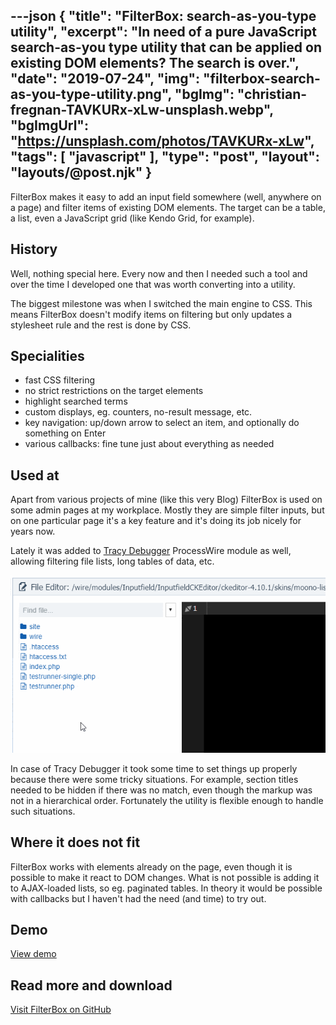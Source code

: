 ---json
{
    "title": "FilterBox: search-as-you-type utility",
    "excerpt": "In need of a pure JavaScript search-as-you type utility that can be applied on existing DOM elements? The search is over.",
    "date": "2019-07-24",
    "img": "filterbox-search-as-you-type-utility.png",
    "bgImg": "christian-fregnan-TAVKURx-xLw-unsplash.webp",
    "bgImgUrl": "https://unsplash.com/photos/TAVKURx-xLw",
    "tags": [
        "javascript"
    ],
    "type": "post",
    "layout": "layouts/@post.njk"
}
---

FilterBox makes it easy to add an input field somewhere (well, anywhere on a page) and filter items of existing DOM elements. The target can be a table, a list, even a JavaScript grid (like Kendo Grid, for example). 

## History

Well, nothing special here. Every now and then I needed such a tool and over the time I developed one that was worth converting into a utility.

The biggest milestone was when I switched the main engine to CSS. This means FilterBox doesn't modify items on filtering but only updates a stylesheet rule and the rest is done by CSS.

## Specialities

- fast CSS filtering
- no strict restrictions on the target elements
- highlight searched terms
- custom displays, eg. counters, no-result message, etc.
- key navigation: up/down arrow to select an item, and optionally do something on Enter
- various callbacks: fine tune just about everything as needed

## Used at

Apart from various projects of mine (like this very Blog) FilterBox is used on some admin pages at my workplace. Mostly they are simple filter inputs, but on one particular page it's a key feature and it's doing its job nicely for years now.

Lately it was added to [Tracy Debugger](https://github.com/adrianbj/TracyDebugger) ProcessWire module as well, allowing filtering file lists, long tables of data, etc.

![](filterbox-tracy-debugger.gif)

In case of Tracy Debugger it took  some time to set things up properly because there were some tricky situations. For example, section titles needed to be hidden if there was no match, even though the markup was not in a hierarchical order. Fortunately the utility is flexible enough to handle such situations.

## Where it does not fit

FilterBox works with elements already on the page, even though it is possible to make it react to DOM changes. What is not possible is adding it to AJAX-loaded lists, so eg. paginated tables. In theory it would be possible with callbacks but I haven't had the need (and time) to try out.

## Demo

[View demo](https://rawcdn.githack.com/rolandtoth/FilterBox/76441a7/examples/advanced.html)

## Read more and download

[Visit FilterBox on GitHub](https://github.com/rolandtoth/FilterBox)